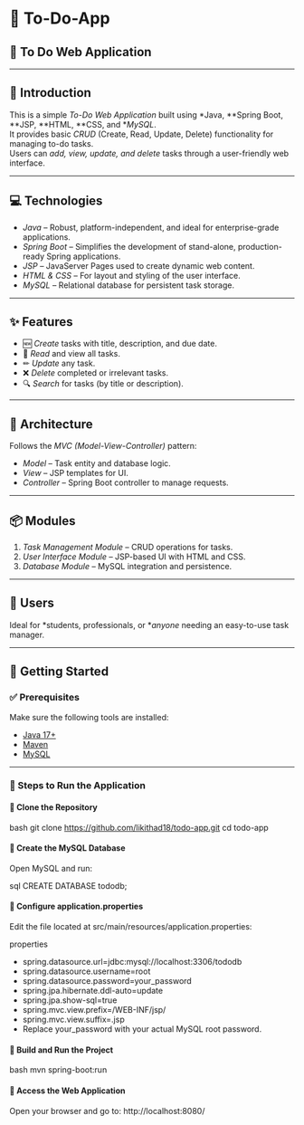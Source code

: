 # 📌 To-Do-App

## 📝 To Do Web Application

---

## 📖 Introduction

This is a simple *To-Do Web Application* built using *Java, **Spring Boot, **JSP, **HTML, **CSS, and **MySQL*.  
It provides basic *CRUD* (Create, Read, Update, Delete) functionality for managing to-do tasks.  
Users can *add, view, update, and delete* tasks through a user-friendly web interface.

---

## 💻 Technologies

- *Java* – Robust, platform-independent, and ideal for enterprise-grade applications.
- *Spring Boot* – Simplifies the development of stand-alone, production-ready Spring applications.
- *JSP* – JavaServer Pages used to create dynamic web content.
- *HTML & CSS* – For layout and styling of the user interface.
- *MySQL* – Relational database for persistent task storage.

---

## ✨ Features

- 🆕 *Create* tasks with title, description, and due date.
- 📄 *Read* and view all tasks.
- ✏ *Update* any task.
- ❌ *Delete* completed or irrelevant tasks.
- 🔍 *Search* for tasks (by title or description).

---

## 🧱 Architecture

Follows the *MVC (Model-View-Controller)* pattern:

- *Model* – Task entity and database logic.
- *View* – JSP templates for UI.
- *Controller* – Spring Boot controller to manage requests.

---

## 📦 Modules

1. *Task Management Module* – CRUD operations for tasks.
2. *User Interface Module* – JSP-based UI with HTML and CSS.
3. *Database Module* – MySQL integration and persistence.

---

## 👤 Users

Ideal for *students, professionals, or **anyone* needing an easy-to-use task manager.

---

## 🚀 Getting Started

### ✅ Prerequisites

Make sure the following tools are installed:

- [Java 17+](https://www.oracle.com/java/technologies/javase/jdk17-archive-downloads.html)
- [Maven](https://maven.apache.org/install.html)
- [MySQL](https://dev.mysql.com/downloads/installer/)

---

### 🔧 Steps to Run the Application

#### ⿡ Clone the Repository

bash
git clone https://github.com/likithad18/todo-app.git
cd todo-app

#### ⿢ Create the MySQL Database
Open MySQL and run:

sql
CREATE DATABASE tododb;

#### ⿣ Configure application.properties
Edit the file located at src/main/resources/application.properties:

properties

- spring.datasource.url=jdbc:mysql://localhost:3306/tododb
- spring.datasource.username=root
- spring.datasource.password=your_password
- spring.jpa.hibernate.ddl-auto=update
- spring.jpa.show-sql=true
- spring.mvc.view.prefix=/WEB-INF/jsp/
- spring.mvc.view.suffix=.jsp
- Replace your_password with your actual MySQL root password.

#### ⿤ Build and Run the Project
bash
mvn spring-boot:run
#### ⿥ Access the Web Application
Open your browser and go to:
http://localhost:8080/
